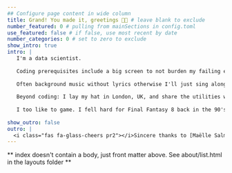 ```yaml
---
## Configure page content in wide column
title: Grand! You made it, greetings 👋🏽 # leave blank to exclude
number_featured: 0 # pulling from mainSections in config.toml
use_featured: false # if false, use most recent by date
number_categories: 0 # set to zero to exclude
show_intro: true
intro: |
   I'm a data scientist. 
   
   Coding prerequisites include a big screen to not burden my failing eyes too much. A challenge to break the monotony. One cup of black coffee, hold the sugar and milk. 
   
   Often background music without lyrics otherwise I'll just sing along e.g. Chillhop or DnB. 1-3 chinwags to decompress. A healthy portion of food with all the trimmings. 
   
   Beyond coding: I lay my hat in London, UK, and share the utilities with my son and fiancé. I'm a fan of both basketball 🏀 and ⚽ football. Love a good read, mainly fantasy. Favourite books are The Gentlemen Bastard & Mistborn Series. 
   
   I too like to game. I fell hard for Final Fantasy 8 back in the 90's and if limited to one dish for the rest of my life 🍕 pizza.
   
show_outro: false
outro: |
  <i class="fas fa-glass-cheers pr2"></i>Sincere thanks to [Maëlle Salmon](https://masalmon.eu/) for her help naming this Hugo theme!
---
```


** index doesn't contain a body, just front matter above.
See about/list.html in the layouts folder **
